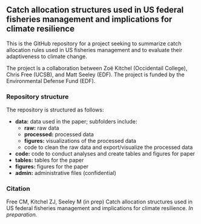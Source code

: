 ## Catch allocation structures used in US federal fisheries management and implications for climate resilience

This is the GitHub repository for a project seeking to summarize catch allocation rules used in US fisheries management and to evaluate their adaptiveness to climate change.

The project is a collaboration between Zoë Kitchel (Occidentail College), Chris Free (UCSB), and Matt Seeley (EDF). The project is funded by the Environmental Defense Fund (EDF).

### Repository structure

The repository is structured as follows:

- **data:** data used in the paper; subfolders include:
  - **raw:** raw data
  - **processed:** processed data
  - **figures:** visualizations of the processed data
  - code to clean the raw data and export/visualize the processed data
- **code:** code to conduct analyses and create tables and figures for paper
- **tables:** tables for the paper
- **figures:** figures for the paper
- **admin:** administrative files (confidential)

### Citation

Free CM, Kitchel ZJ, Seeley M (in prep) Catch allocation structures used in US federal fisheries management and implications for climate resilience. _In preparation._
